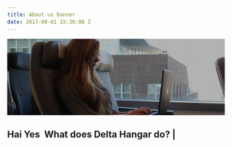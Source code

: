 ```yaml
---
title: About us banner
date: 2017-08-01 15:30:00 Z
---
```


<div id="home">
	<div class="site-slider">
				<img class="img-responsive about-bannerimgoveraide imageminwidth" src="/img/about_hero_desktop_1600.jpg">
                <div class="container">
                    <div class="row">
                        <div class="col-md-12">
                            <div class="slider-caption">
                                <h2><span id="textdecorator">Hai Yes &nbsp;What does Delta Hangar do? <span class="blinking-cursor">|</span></span></h2>
                            </div>
                        </div>
                    </div> 
                </div>
    </div> 
</div>